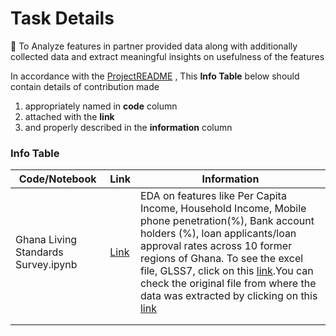 # Task Details
:rocket: To Analyze features in partner provided data along with additionally collected data and extract meaningful insights on usefulness of the features

In accordance with the [ProjectREADME](../../../README.md#folder-overview) , This **Info Table** below should contain details of contribution made 

1. appropriately named in **code** column 
2. attached with the **link** 
3. and properly described in the **information** column


### Info Table 

|Code/Notebook |Link|  Information |
|----------|------|-----------------------------------------------|
|Ghana Living Standards Survey.ipynb |[Link](https://github.com/OmdenaAI/omdena-ghana-creditworthiness/blob/main/src/tasks/task-2-exploratorary-data-analysis/Ghana%20Living%20Standard%20Survey%207.ipynb)|EDA on features like Per Capita Income, Household Income, Mobile phone penetration(%), Bank account holders (%), loan applicants/loan approval rates across 10 former regions of Ghana. To see the excel file, GLSS7, click on this [link](https://github.com/OmdenaAI/omdena-ghana-creditworthiness/blob/main/src/tasks/task-2-exploratorary-data-analysis/GLSS7.xlsx).You can check the original file from where the data was extracted by clicking on this [link](https://github.com/OmdenaAI/omdena-ghana-creditworthiness/blob/main/src/tasks/task-1-data-collection/GLSS7%20MAIN%20REPORT_FINAL.pdf)|
|      |      |
|      |      |
